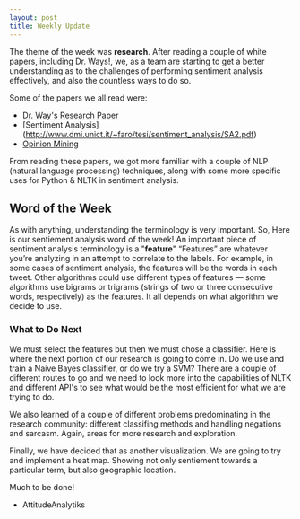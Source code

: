 ```yaml
---
layout: post
title: Weekly Update
---
```


The theme of the week was **research**. After reading a couple of white papers, including Dr. Ways!, we, as a team are starting to get a better understanding as to the challenges of performing sentiment analysis effectively, and also the countless ways to do so. 

Some of the papers we all read were: 
* [Dr. Way's Research Paper](http://www.csc.villanova.edu/~tway/publications/IKE7710_Carpenter_Way.pdf)
* [Sentiment Analysis] (http://www.dmi.unict.it/~faro/tesi/sentiment_analysis/SA2.pdf)
* [Opinion Mining](http://kaikuehne.github.io/war/Pak%20and%20Paroubek%20(2010).%20Twitter%20as%20a%20Corpus%20for%20Sentiment%20Analysis%20and%20Opinion%20Mining.pdf)

From reading these papers, we got more familiar with a couple of NLP (natural language processing) techniques, along with 
some more specific uses for Python & NLTK in sentiment analysis. 

## Word of the Week

 As with anything, understanding the terminology is very important. So, Here is our sentiement analysis word of the week!
 An important piece of sentiment analysis terminology is a "**feature**" 
“Features” are whatever you’re analyzing in an
 attempt to correlate to the labels. For example, in some cases of sentiment analysis, the features will be the words in each 
 tweet. Other algorithms could use different types of features — some algorithms use bigrams or trigrams 
 (strings of two or three consecutive words, respectively) as the features. It all depends on what algorithm we decide to use.

### What to Do Next
 We must select the features but then we must chose a classifier. Here is where the next portion of our research is going to come in.
 Do we use and train a Naive Bayes classifier, or do we try a SVM? There are a couple of different routes to go and we need to look more into the capabilities of NLTK and different API's
 to see what would be the most efficient for what we are trying to do. 
 
 We also learned of a couple of different problems predominating in the research community: different classifing methods and handling negations and sarcasm. Again, areas for more research and exploration. 
 
 Finally, we have decided that as another visualization. We are going to try and implement a heat map. Showing not only sentiement towards a particular term, but also geographic location.
 
 
 Much to be done!
 - AttitudeAnalytiks
 




